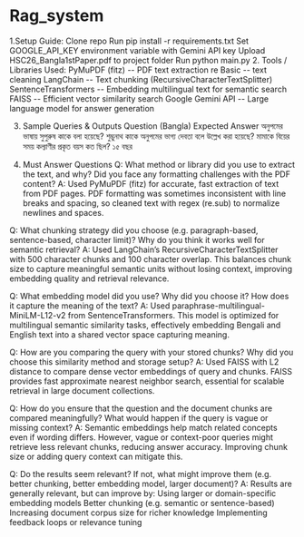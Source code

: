 # Rag_system
1.Setup Guide:
           Clone repo
           Run pip install -r requirements.txt
           Set GOOGLE_API_KEY environment variable with Gemini API key
           Upload HSC26_Bangla1stPaper.pdf to project folder
           Run python main.py
2. Tools / Libraries Used:
           PyMuPDF (fitz) --	PDF text extraction
           re	Basic -- text cleaning
           LangChain --	Text chunking (RecursiveCharacterTextSplitter)
           SentenceTransformers --	Embedding multilingual text for semantic search
           FAISS --	Efficient vector similarity search
           Google Gemini API --	Large language model for answer generation

3. Sample Queries & Outputs
Question (Bangla)	Expected Answer
অনুপমের ভাষায় সুপুরুষ কাকে বলা হয়েছে?	শুম্ভুনাথ
কাকে অনুপমের ভাগ্য দেবতা বলে উল্লেখ করা হয়েছে?	মামাকে
বিয়ের সময় কল্যাণীর প্রকৃত বয়স কত ছিল?	১৫ বছর

4. Must Answer Questions
Q: What method or library did you use to extract the text, and why? Did you face any formatting challenges with the PDF content?
A: Used PyMuPDF (fitz) for accurate, fast extraction of text from PDF pages. PDF formatting was sometimes inconsistent with line breaks and spacing, so cleaned text with regex (re.sub) to normalize newlines and spaces.

Q: What chunking strategy did you choose (e.g. paragraph-based, sentence-based, character limit)? Why do you think it works well for semantic retrieval?
A: Used LangChain’s RecursiveCharacterTextSplitter with 500 character chunks and 100 character overlap. This balances chunk size to capture meaningful semantic units without losing context, improving embedding quality and retrieval relevance.

Q: What embedding model did you use? Why did you choose it? How does it capture the meaning of the text?
A: Used paraphrase-multilingual-MiniLM-L12-v2 from SentenceTransformers. This model is optimized for multilingual semantic similarity tasks, effectively embedding Bengali and English text into a shared vector space capturing meaning.

Q: How are you comparing the query with your stored chunks? Why did you choose this similarity method and storage setup?
A: Used FAISS with L2 distance to compare dense vector embeddings of query and chunks. FAISS provides fast approximate nearest neighbor search, essential for scalable retrieval in large document collections.

Q: How do you ensure that the question and the document chunks are compared meaningfully? What would happen if the query is vague or missing context?
A: Semantic embeddings help match related concepts even if wording differs. However, vague or context-poor queries might retrieve less relevant chunks, reducing answer accuracy. Improving chunk size or adding query context can mitigate this.

Q: Do the results seem relevant? If not, what might improve them (e.g. better chunking, better embedding model, larger document)?
A: Results are generally relevant, but can improve by:
  Using larger or domain-specific embedding models
  Better chunking (e.g. semantic or sentence-based)
  Increasing document corpus size for richer knowledge
  Implementing feedback loops or relevance tuning

